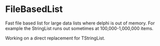 # FileBasedList
Fast file based list for large data lists where delphi is out of memory.
For example the StringList runs out sometimes at 100,000-1,000,000 items.

Working on a direct replacement for TStringList. 
